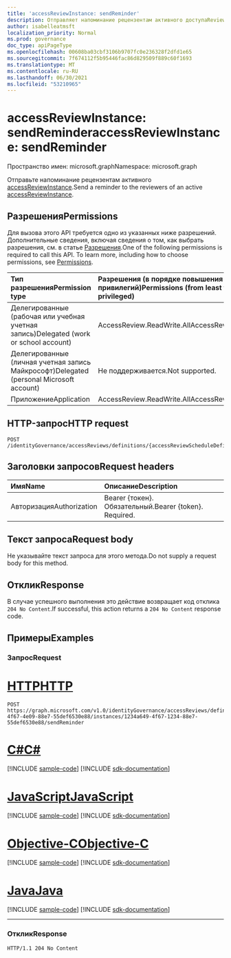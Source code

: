 ```yaml
---
title: 'accessReviewInstance: sendReminder'
description: Отправляет напоминание рецензентам активного доступаReviewInstance.
author: isabelleatmsft
localization_priority: Normal
ms.prod: governance
doc_type: apiPageType
ms.openlocfilehash: 00608ba03cbf3106b9707fc0e236328f2dfd1e65
ms.sourcegitcommit: 7f674112f5b95446fac86d829509f889c60f1693
ms.translationtype: MT
ms.contentlocale: ru-RU
ms.lasthandoff: 06/30/2021
ms.locfileid: "53210965"
---
```

# <a name="accessreviewinstance-sendreminder"></a><span data-ttu-id="dae51-103">accessReviewInstance: sendReminder</span><span class="sxs-lookup"><span data-stu-id="dae51-103">accessReviewInstance: sendReminder</span></span>
<span data-ttu-id="dae51-104">Пространство имен: microsoft.graph</span><span class="sxs-lookup"><span data-stu-id="dae51-104">Namespace: microsoft.graph</span></span>

<span data-ttu-id="dae51-105">Отправьте напоминание рецензентам активного [accessReviewInstance](../resources/accessreviewinstance.md).</span><span class="sxs-lookup"><span data-stu-id="dae51-105">Send a reminder to the reviewers of an active [accessReviewInstance](../resources/accessreviewinstance.md).</span></span>

## <a name="permissions"></a><span data-ttu-id="dae51-106">Разрешения</span><span class="sxs-lookup"><span data-stu-id="dae51-106">Permissions</span></span>
<span data-ttu-id="dae51-p101">Для вызова этого API требуется одно из указанных ниже разрешений. Дополнительные сведения, включая сведения о том, как выбрать разрешения, см. в статье [Разрешения](/graph/permissions-reference).</span><span class="sxs-lookup"><span data-stu-id="dae51-p101">One of the following permissions is required to call this API. To learn more, including how to choose permissions, see [Permissions](/graph/permissions-reference).</span></span>

|<span data-ttu-id="dae51-109">Тип разрешения</span><span class="sxs-lookup"><span data-stu-id="dae51-109">Permission type</span></span>|<span data-ttu-id="dae51-110">Разрешения (в порядке повышения привилегий)</span><span class="sxs-lookup"><span data-stu-id="dae51-110">Permissions (from least to most privileged)</span></span>|
|:---|:---|
|<span data-ttu-id="dae51-111">Делегированные (рабочая или учебная учетная запись)</span><span class="sxs-lookup"><span data-stu-id="dae51-111">Delegated (work or school account)</span></span>|<span data-ttu-id="dae51-112">AccessReview.ReadWrite.All</span><span class="sxs-lookup"><span data-stu-id="dae51-112">AccessReview.ReadWrite.All</span></span>|
|<span data-ttu-id="dae51-113">Делегированные (личная учетная запись Майкрософт)</span><span class="sxs-lookup"><span data-stu-id="dae51-113">Delegated (personal Microsoft account)</span></span>|<span data-ttu-id="dae51-114">Не поддерживается.</span><span class="sxs-lookup"><span data-stu-id="dae51-114">Not supported.</span></span>|
|<span data-ttu-id="dae51-115">Приложение</span><span class="sxs-lookup"><span data-stu-id="dae51-115">Application</span></span>|<span data-ttu-id="dae51-116">AccessReview.ReadWrite.All</span><span class="sxs-lookup"><span data-stu-id="dae51-116">AccessReview.ReadWrite.All</span></span>|

## <a name="http-request"></a><span data-ttu-id="dae51-117">HTTP-запрос</span><span class="sxs-lookup"><span data-stu-id="dae51-117">HTTP request</span></span>

<!-- {
  "blockType": "ignored"
}
-->
``` http
POST /identityGovernance/accessReviews/definitions/{accessReviewScheduleDefinitionId}/instances/{accessReviewInstanceId}/sendReminder
```

## <a name="request-headers"></a><span data-ttu-id="dae51-118">Заголовки запросов</span><span class="sxs-lookup"><span data-stu-id="dae51-118">Request headers</span></span>
|<span data-ttu-id="dae51-119">Имя</span><span class="sxs-lookup"><span data-stu-id="dae51-119">Name</span></span>|<span data-ttu-id="dae51-120">Описание</span><span class="sxs-lookup"><span data-stu-id="dae51-120">Description</span></span>|
|:---|:---|
|<span data-ttu-id="dae51-121">Авторизация</span><span class="sxs-lookup"><span data-stu-id="dae51-121">Authorization</span></span>|<span data-ttu-id="dae51-p102">Bearer {токен}. Обязательный.</span><span class="sxs-lookup"><span data-stu-id="dae51-p102">Bearer {token}. Required.</span></span>|

## <a name="request-body"></a><span data-ttu-id="dae51-124">Текст запроса</span><span class="sxs-lookup"><span data-stu-id="dae51-124">Request body</span></span>
<span data-ttu-id="dae51-125">Не указывайте текст запроса для этого метода.</span><span class="sxs-lookup"><span data-stu-id="dae51-125">Do not supply a request body for this method.</span></span>

## <a name="response"></a><span data-ttu-id="dae51-126">Отклик</span><span class="sxs-lookup"><span data-stu-id="dae51-126">Response</span></span>

<span data-ttu-id="dae51-127">В случае успешного выполнения это действие возвращает код отклика `204 No Content`.</span><span class="sxs-lookup"><span data-stu-id="dae51-127">If successful, this action returns a `204 No Content` response code.</span></span>

## <a name="examples"></a><span data-ttu-id="dae51-128">Примеры</span><span class="sxs-lookup"><span data-stu-id="dae51-128">Examples</span></span>

### <a name="request"></a><span data-ttu-id="dae51-129">Запрос</span><span class="sxs-lookup"><span data-stu-id="dae51-129">Request</span></span>

# <a name="http"></a>[<span data-ttu-id="dae51-130">HTTP</span><span class="sxs-lookup"><span data-stu-id="dae51-130">HTTP</span></span>](#tab/http)
<!-- {
  "blockType": "request",
  "name": "accessreviewinstance_sendreminder"
}
-->
``` http
POST https://graph.microsoft.com/v1.0/identityGovernance/accessReviews/definitions/8564a649-4f67-4e09-88e7-55def6530e88/instances/1234a649-4f67-1234-88e7-55def6530e88/sendReminder
```
# <a name="c"></a>[<span data-ttu-id="dae51-131">C#</span><span class="sxs-lookup"><span data-stu-id="dae51-131">C#</span></span>](#tab/csharp)
[!INCLUDE [sample-code](../includes/snippets/csharp/accessreviewinstance-sendreminder-csharp-snippets.md)]
[!INCLUDE [sdk-documentation](../includes/snippets/snippets-sdk-documentation-link.md)]

# <a name="javascript"></a>[<span data-ttu-id="dae51-132">JavaScript</span><span class="sxs-lookup"><span data-stu-id="dae51-132">JavaScript</span></span>](#tab/javascript)
[!INCLUDE [sample-code](../includes/snippets/javascript/accessreviewinstance-sendreminder-javascript-snippets.md)]
[!INCLUDE [sdk-documentation](../includes/snippets/snippets-sdk-documentation-link.md)]

# <a name="objective-c"></a>[<span data-ttu-id="dae51-133">Objective-C</span><span class="sxs-lookup"><span data-stu-id="dae51-133">Objective-C</span></span>](#tab/objc)
[!INCLUDE [sample-code](../includes/snippets/objc/accessreviewinstance-sendreminder-objc-snippets.md)]
[!INCLUDE [sdk-documentation](../includes/snippets/snippets-sdk-documentation-link.md)]

# <a name="java"></a>[<span data-ttu-id="dae51-134">Java</span><span class="sxs-lookup"><span data-stu-id="dae51-134">Java</span></span>](#tab/java)
[!INCLUDE [sample-code](../includes/snippets/java/accessreviewinstance-sendreminder-java-snippets.md)]
[!INCLUDE [sdk-documentation](../includes/snippets/snippets-sdk-documentation-link.md)]

---



### <a name="response"></a><span data-ttu-id="dae51-135">Отклик</span><span class="sxs-lookup"><span data-stu-id="dae51-135">Response</span></span>
<!-- {
  "blockType": "response",
  "truncated": true
}
-->
``` http
HTTP/1.1 204 No Content
```
